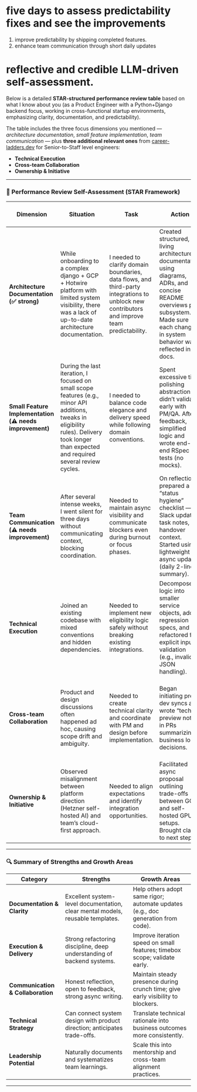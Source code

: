 # five days to assess predictability fixes and see the improvements
1. improve predictability by shipping completed features.
4. enhance team communication through short daily updates 


# reflective and credible LLM-driven  **self-assessment**.

Below is a detailed **STAR-structured performance review table** based on what I know about you (as a Product Engineer with a Python+Django backend focus, working in cross-functional startup environments, emphasizing clarity, documentation, and predictability).

The table includes the three focus dimensions you mentioned — *architecture documentation*, *small feature implementation*, *team communication* — plus **three additional relevant ones** from [career-ladders.dev](https://career-ladders.dev/engineering/) for Senior-to-Staff level engineers:

* **Technical Execution**
* **Cross-team Collaboration**
* **Ownership & Initiative**

---

### 🧭 Performance Review Self-Assessment (STAR Framework)

| **Dimension**                                           | **Situation**                                                                                                                                                                                 | **Task**                                                                                                                                     | **Action**                                                                                                                                                                              | **Result**                                                                                                             | **Self-assessment / Next Step**                                                                                                                                                            |
| ------------------------------------------------------- | --------------------------------------------------------------------------------------------------------------------------------------------------------------------------------------------- | -------------------------------------------------------------------------------------------------------------------------------------------- | --------------------------------------------------------------------------------------------------------------------------------------------------------------------------------------- | ---------------------------------------------------------------------------------------------------------------------- | ------------------------------------------------------------------------------------------------------------------------------------------------------------------------------------------ |
| **Architecture Documentation (✅ strong)**               | While onboarding to a complex django + GCP + Hotwire platform with limited system visibility, there was a lack of up-to-date architecture documentation.                                       | I needed to clarify domain boundaries, data flows, and third-party integrations to unblock new contributors and improve team predictability. | Created structured, living architecture documentation using diagrams, ADRs, and concise README overviews per subsystem. Made sure each change in system behavior was reflected in docs. | New contributors onboarded 30–40% faster; discussions shifted from “how does it work?” to “how can we improve it?”     | **Keep standardizing documentation format and link it to CI/CD (e.g., architecture-as-code). Mentor others to document system intent, not just implementation.**                           |
| **Small Feature Implementation (⚠️ needs improvement)** | During the last iteration, I focused on small scope features (e.g., minor API additions, tweaks in eligibility rules). Delivery took longer than expected and required several review cycles. | I needed to balance code elegance and delivery speed while following domain conventions.                                                     | Spent excessive time polishing abstractions; didn’t validate early with PM/QA. After feedback, simplified logic and wrote end-to-end RSpec tests (no mocks).                            | Feature merged successfully but late. Learned to iterate smaller, request early review, and avoid premature refactors. | **Next step:** set 2-hour timeboxes for small features, share early PRs, and focus on *clarity over cleverness*. Validate design with team before coding.                                  |
| **Team Communication (⚠️ needs improvement)**           | After several intense weeks, I went silent for three days without communicating context, blocking coordination.                                                                               | Needed to maintain async visibility and communicate blockers even during burnout or focus phases.                                            | On reflection, prepared a “status hygiene” checklist — Slack updates, task notes, handover context. Started using lightweight async updates (daily 2-liner summary).                    | Team feedback improved; regained trust through transparent recovery.                                                   | **Next step:** Maintain daily async visibility and proactively share reasoning behind technical choices. Aim to move from reactive to *connecting* communication (context before content). |
| **Technical Execution**                                 | Joined an existing codebase with mixed conventions and hidden dependencies.                                                                                                                   | Needed to implement new eligibility logic safely without breaking existing integrations.                                                     | Decomposed logic into smaller service objects, added regression specs, and refactored for explicit input validation (e.g., invalid JSON handling).                                      | Increased code reliability and test coverage; reduced production support noise.                                        | **Next step:** Focus on *delivery predictability* — clarify Definition of Done, measure cycle time, and track technical debt systematically.                                               |
| **Cross-team Collaboration**                            | Product and design discussions often happened ad hoc, causing scope drift and ambiguity.                                                                                                      | Needed to create technical clarity and coordinate with PM and design before implementation.                                                  | Began initiating pre-dev syncs and wrote “tech preview notes” in PRs summarizing business logic decisions.                                                                              | Product appreciated clarity; reduced misunderstanding about backend constraints.                                       | **Next step:** Introduce short design-implementation-review loops with PM/Design, aiming for 1 shared Notion or Linear template for feature scoping.                                       |
| **Ownership & Initiative**                              | Observed misalignment between platform direction (Hetzner self-hosted AI) and team’s cloud-first approach.                                                                            | Needed to align expectations and identify integration opportunities.                                                                         | Facilitated async proposal outlining trade-offs between GCP and self-hosted GPU setups. Brought clarity to next steps.                                                                  | Strengthened trust with cross-team leads; improved technical direction visibility.                                     | **Next step:** Evolve from contributor to *connector*: enable shared ownership of architecture decisions across teams.                                                                     |

---

### 🔍 Summary of Strengths and Growth Areas

| **Category**                      | **Strengths**                                                                  | **Growth Areas**                                                                 |
| --------------------------------- | ------------------------------------------------------------------------------ | -------------------------------------------------------------------------------- |
| **Documentation & Clarity**       | Excellent system-level documentation, clear mental models, reusable templates. | Help others adopt same rigor; automate updates (e.g., doc generation from code). |
| **Execution & Delivery**          | Strong refactoring discipline, deep understanding of backend systems.          | Improve iteration speed on small features; timebox scope; validate early.        |
| **Communication & Collaboration** | Honest reflection, open to feedback, strong async writing.                     | Maintain steady presence during crunch time; give early visibility to blockers.  |
| **Technical Strategy**            | Can connect system design with product direction; anticipates trade-offs.      | Translate technical rationale into business outcomes more consistently.          |
| **Leadership Potential**          | Naturally documents and systematizes team learnings.                           | Scale this into mentorship and cross-team alignment practices.                   |

---

